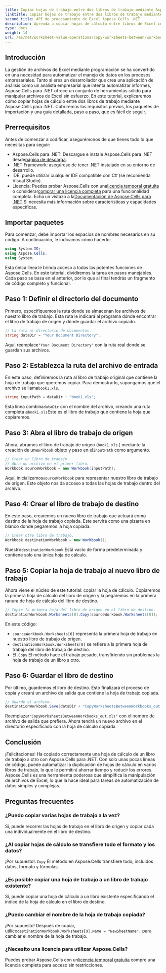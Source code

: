 ```yaml
---
title: Copiar hojas de trabajo entre dos libros de trabajo mediante Aspose.Cells
linktitle: Copiar hojas de trabajo entre dos libros de trabajo mediante Aspose.Cells
second_title: API de procesamiento de Excel Aspose.Cells .NET
description: Aprenda a copiar hojas de cálculo entre libros de Excel con Aspose.Cells para .NET en este tutorial detallado paso a paso. Perfecto para automatizar procesos de Excel.
type: docs
weight: 14
url: /es/net/worksheet-value-operations/copy-worksheets-between-workbooks/
---
```

## Introducción
La gestión de archivos de Excel mediante programación se ha convertido en una necesidad para automatizar el manejo de datos en los procesos empresariales. Tanto si eres un desarrollador que crea una aplicación de análisis como un analista empresarial que intenta automatizar informes, Aspose.Cells para .NET ofrece un conjunto de herramientas sólido para manipular archivos de Excel sin esfuerzo. En este tutorial, explicaremos cómo copiar hojas de cálculo entre dos libros de trabajo mediante Aspose.Cells para .NET. Cubriremos los requisitos previos, los paquetes de importación y una guía detallada, paso a paso, que es fácil de seguir.
## Prerrequisitos
Antes de comenzar a codificar, asegurémonos de que tienes todo lo que necesitas para seguir:
-  Aspose.Cells para .NET: Descargue e instale Aspose.Cells para .NET desde[página de descarga](https://releases.aspose.com/cells/net/).
- .NET Framework: asegúrese de tener .NET instalado en su entorno de desarrollo.
- IDE: puede utilizar cualquier IDE compatible con C# (se recomienda Visual Studio).
-  Licencia: Puedes probar Aspose.Cells con una[licencia temporal gratuita](https://purchase.aspose.com/temporary-license/) o considerar[comprar una licencia completa](https://purchase.aspose.com/buy) para una funcionalidad completa.
 Echa un vistazo a la[Documentación de Aspose.Cells para .NET](https://reference.aspose.com/cells/net/) Si necesita más información sobre características y capacidades específicas.
## Importar paquetes
Para comenzar, debe importar los espacios de nombres necesarios en su código. A continuación, le indicamos cómo hacerlo:
```csharp
using System.IO;
using Aspose.Cells;
using System;
```
Esta única línea le brinda acceso a todas las potentes funciones de Aspose.Cells.
En este tutorial, dividiremos la tarea en pasos manejables. Cada paso se basa en el anterior, por lo que al final tendrás un fragmento de código completo y funcional.
## Paso 1: Definir el directorio del documento
Primero, especifiquemos la ruta donde se almacenan los archivos de nuestro libro de trabajo. Esta ruta le indicará al programa dónde encontrar el libro de trabajo de origen y dónde guardar el archivo copiado.
```csharp
// La ruta al directorio de documentos.
string dataDir = "Your Document Directory";
```
 Aquí, reemplace`"Your Document Directory"` con la ruta real donde se guardan sus archivos.
## Paso 2: Establezca la ruta del archivo de entrada
En este paso, definiremos la ruta al libro de trabajo original que contiene la hoja de trabajo que queremos copiar. Para demostrarlo, supongamos que el archivo se llama`book1.xls`.
```csharp
string inputPath = dataDir + "book1.xls";
```
 Esta línea combina`dataDir` con el nombre del archivo, creando una ruta completa a`book1.xls`Este es el libro de trabajo que contiene la hoja que copiaremos.
## Paso 3: Abra el libro de trabajo de origen
Ahora, abramos el libro de trabajo de origen (`book1.xls` ) mediante la creación de un`Workbook` objeto y paso en el`inputPath` como argumento.
```csharp
// Crear un libro de trabajo.
// Abra un archivo en el primer libro.
Workbook sourceWorkbook = new Workbook(inputPath);
```
 Aquí, inicializamos`sourceWorkbook` para representar nuestro libro de trabajo de origen. Este objeto nos da acceso a todas las hojas de trabajo dentro del archivo.
## Paso 4: Crear el libro de trabajo de destino
En este paso, crearemos un nuevo libro de trabajo que actuará como destino de la hoja de trabajo copiada. Este servirá como una pizarra en blanco donde pegaremos la hoja copiada.
```csharp
// Crear otro libro de trabajo.
Workbook destinationWorkbook = new Workbook();
```
 Nuestro`destinationWorkbook` Está vacío de forma predeterminada y contiene solo una única hoja de cálculo.
## Paso 5: Copiar la hoja de trabajo al nuevo libro de trabajo
Ahora viene el núcleo de este tutorial: copiar la hoja de cálculo. Copiaremos la primera hoja de cálculo del libro de origen y la pegaremos en la primera ranura de hoja de cálculo del libro de destino.
```csharp
// Copie la primera hoja del libro de origen en el libro de destino.
destinationWorkbook.Worksheets[0].Copy(sourceWorkbook.Worksheets[0]);
```
En este código:
- `sourceWorkbook.Worksheets[0]` representa la primera hoja de trabajo en nuestro libro de trabajo de origen.
- `destinationWorkbook.Worksheets[0]` se refiere a la primera hoja de trabajo del libro de trabajo de destino.
-  El`.Copy` El método hace el trabajo pesado, transfiriendo sin problemas la hoja de trabajo de un libro a otro.
## Paso 6: Guardar el libro de destino
Por último, guardemos el libro de destino. Esto finalizará el proceso de copia y creará un archivo de salida que contiene la hoja de trabajo copiada.
```csharp
// Guarde el archivo.
destinationWorkbook.Save(dataDir + "CopyWorksheetsBetweenWorkbooks_out.xls");
```
 Reemplazar`"CopyWorksheetsBetweenWorkbooks_out.xls"` con el nombre de archivo de salida que prefiera. Ahora tendrá un nuevo archivo en el directorio especificado con la hoja de cálculo copiada.

## Conclusión
¡Felicitaciones! Ha copiado correctamente una hoja de cálculo de un libro de trabajo a otro con Aspose.Cells para .NET. Con solo unas pocas líneas de código, puede automatizar la duplicación de hojas de cálculo en varios libros de trabajo, lo que le permitirá ahorrar tiempo y reducir los errores. Aspose.Cells es una herramienta poderosa que simplifica la manipulación de archivos de Excel, lo que la hace ideal para tareas de automatización de datos simples y complejas.
## Preguntas frecuentes
### ¿Puedo copiar varias hojas de trabajo a la vez?  
Sí, puede recorrer las hojas de trabajo en el libro de origen y copiar cada una individualmente en el libro de destino.
### ¿Al copiar hojas de cálculo se transfiere todo el formato y los datos?  
 ¡Por supuesto!`.Copy` El método en Aspose.Cells transfiere todo, incluidos datos, formato y fórmulas.
### ¿Es posible copiar una hoja de trabajo a un libro de trabajo existente?  
Sí, puede copiar una hoja de cálculo a un libro existente especificando el índice de la hoja de cálculo en el libro de destino.
### ¿Puedo cambiar el nombre de la hoja de trabajo copiada?  
 ¡Por supuesto! Después de copiar, utilice`destinationWorkbook.Worksheets[0].Name = "NewSheetName";` para cambiar el nombre de la hoja de trabajo.
### ¿Necesito una licencia para utilizar Aspose.Cells?  
 Puedes probar Aspose.Cells con un[licencia temporal gratuita](https://purchase.aspose.com/temporary-license/) compre una licencia completa para acceso sin restricciones.